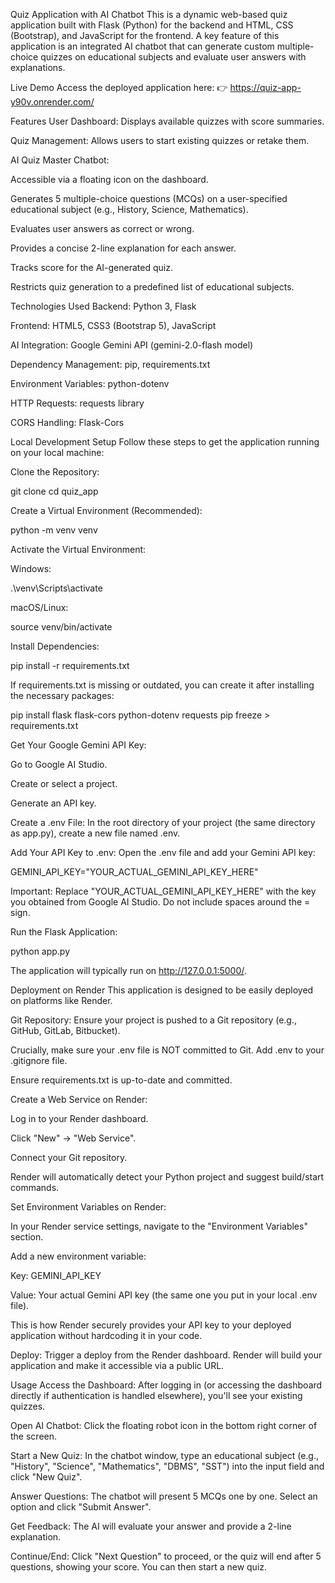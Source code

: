 Quiz Application with AI Chatbot
This is a dynamic web-based quiz application built with Flask (Python) for the backend and HTML, CSS (Bootstrap), and JavaScript for the frontend. A key feature of this application is an integrated AI chatbot that can generate custom multiple-choice quizzes on educational subjects and evaluate user answers with explanations.

Live Demo
Access the deployed application here:
👉 https://quiz-app-y90v.onrender.com/

Features
User Dashboard: Displays available quizzes with score summaries.

Quiz Management: Allows users to start existing quizzes or retake them.

AI Quiz Master Chatbot:

Accessible via a floating icon on the dashboard.

Generates 5 multiple-choice questions (MCQs) on a user-specified educational subject (e.g., History, Science, Mathematics).

Evaluates user answers as correct or wrong.

Provides a concise 2-line explanation for each answer.

Tracks score for the AI-generated quiz.

Restricts quiz generation to a predefined list of educational subjects.

Technologies Used
Backend: Python 3, Flask

Frontend: HTML5, CSS3 (Bootstrap 5), JavaScript

AI Integration: Google Gemini API (gemini-2.0-flash model)

Dependency Management: pip, requirements.txt

Environment Variables: python-dotenv

HTTP Requests: requests library

CORS Handling: Flask-Cors

Local Development Setup
Follow these steps to get the application running on your local machine:

Clone the Repository:

git clone <your-repository-url>
cd quiz_app

Create a Virtual Environment (Recommended):

python -m venv venv

Activate the Virtual Environment:

Windows:

.\venv\Scripts\activate

macOS/Linux:

source venv/bin/activate

Install Dependencies:

pip install -r requirements.txt

If requirements.txt is missing or outdated, you can create it after installing the necessary packages:

pip install flask flask-cors python-dotenv requests
pip freeze > requirements.txt

Get Your Google Gemini API Key:

Go to Google AI Studio.

Create or select a project.

Generate an API key.

Create a .env File:
In the root directory of your project (the same directory as app.py), create a new file named .env.

Add Your API Key to .env:
Open the .env file and add your Gemini API key:

GEMINI_API_KEY="YOUR_ACTUAL_GEMINI_API_KEY_HERE"

Important: Replace "YOUR_ACTUAL_GEMINI_API_KEY_HERE" with the key you obtained from Google AI Studio. Do not include spaces around the = sign.

Run the Flask Application:

python app.py

The application will typically run on http://127.0.0.1:5000/.

Deployment on Render
This application is designed to be easily deployed on platforms like Render.

Git Repository: Ensure your project is pushed to a Git repository (e.g., GitHub, GitLab, Bitbucket).

Crucially, make sure your .env file is NOT committed to Git. Add .env to your .gitignore file.

Ensure requirements.txt is up-to-date and committed.

Create a Web Service on Render:

Log in to your Render dashboard.

Click "New" -> "Web Service".

Connect your Git repository.

Render will automatically detect your Python project and suggest build/start commands.

Set Environment Variables on Render:

In your Render service settings, navigate to the "Environment Variables" section.

Add a new environment variable:

Key: GEMINI_API_KEY

Value: Your actual Gemini API key (the same one you put in your local .env file).

This is how Render securely provides your API key to your deployed application without hardcoding it in your code.

Deploy: Trigger a deploy from the Render dashboard. Render will build your application and make it accessible via a public URL.

Usage
Access the Dashboard: After logging in (or accessing the dashboard directly if authentication is handled elsewhere), you'll see your existing quizzes.

Open AI Chatbot: Click the floating robot icon in the bottom right corner of the screen.

Start a New Quiz: In the chatbot window, type an educational subject (e.g., "History", "Science", "Mathematics", "DBMS", "SST") into the input field and click "New Quiz".

Answer Questions: The chatbot will present 5 MCQs one by one. Select an option and click "Submit Answer".

Get Feedback: The AI will evaluate your answer and provide a 2-line explanation.

Continue/End: Click "Next Question" to proceed, or the quiz will end after 5 questions, showing your score. You can then start a new quiz.